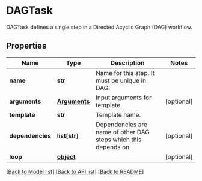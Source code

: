 # DAGTask

DAGTask defines a single step in a Directed Acyclic Graph (DAG) workflow.
## Properties
Name | Type | Description | Notes
------------ | ------------- | ------------- | -------------
**name** | **str** | Name for this step. It must be unique in DAG. | 
**arguments** | [**Arguments**](Arguments.md) | Input arguments for template. | [optional] 
**template** | **str** | Template name. | 
**dependencies** | **list[str]** | Dependencies are name of other DAG steps which this depends on. | [optional] 
**loop** | [**object**](.md) |  | [optional] 

[[Back to Model list]](../README.md#documentation-for-models) [[Back to API list]](../README.md#documentation-for-api-endpoints) [[Back to README]](../README.md)


